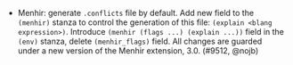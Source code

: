 - Menhir: generate `.conflicts` file by default. Add new field to the `(menhir)`
  stanza to control the generation of this file: `(explain <blang expression>)`.
  Introduce `(menhir (flags ...) (explain ...))` field in the `(env)` stanza,
  delete `(menhir_flags)` field. All changes are guarded under a new version of
  the Menhir extension, 3.0.
  (#9512, @nojb)
